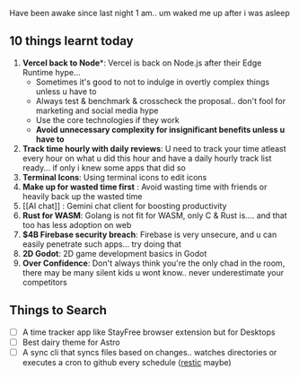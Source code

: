 Have been awake since last night 1 am.. um waked me up after i was asleep

## 10 things learnt today

1. **Vercel back to Node***: Vercel is back on Node.js after their Edge Runtime hype... 
	- Sometimes it's good to not to indulge in overtly complex things unless u have to
	- Always test & benchmark & crosscheck the proposal.. don't fool for marketing and social media hype
	- Use the core technologies if they work
	- **Avoid unnecessary complexity for insignificant benefits unless u have to**
1. **Track time hourly with daily reviews**: U need to track your time atleast every hour on what u did this hour and have a daily hourly track list ready... if only i knew some apps that did so
1. **Terminal Icons**: Using terminal icons to edit icons
2. **Make up for wasted time first** : Avoid wasting time with friends or heavily back up the wasted time
3. [[AI chat]] : Gemini chat client for boosting productivity
4. **Rust for WASM**: Golang is not fit for WASM, only C & Rust is.... and that too has less adoption on web
5. **$4B Firebase security breach**: Firebase is very unsecure, and u can easily penetrate such apps... try doing that
8. **2D Godot**: 2D game development basics in Godot
9. **Over Confidence**: Don't always think you're the only chad in the room, there may be many silent kids u wont know.. never underestimate your competitors

## Things to Search

- [ ] A time tracker app like StayFree browser extension but for Desktops
- [ ] Best dairy theme for Astro
- [ ] A sync cli that syncs files based on changes.. watches directories or executes a cron to github every schedule ([restic]( https://restic.net) maybe)